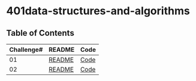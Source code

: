 # 401data-structures-and-algorithms

## Table of Contents

| Challenge#      | README | Code |
| --------------- | ----   |------|
| 01          | [README](https://github.com/DoaaDaban/401data-structures-and-algorithms/blob/main/challanges/array-reverse/readMe.md)| [Code](https://github.com/DoaaDaban/401data-structures-and-algorithms/blob/main/challanges/array-reverse/src/Main.java)|  
| 02          | [README](challanges/array-insert-shift/readMe.md)| [Code](challanges/array-insert-shift/Main.java)|    


